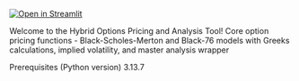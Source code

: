 [![Open in Streamlit](https://static.streamlit.io/badges/streamlit_badge_black_white.svg)](https://share.streamlit.io/SJRookie/hybrid-option-pricing/main/streamlit_app.py)

Welcome to the Hybrid Options Pricing and Analysis Tool!
Core option pricing functions - Black-Scholes-Merton and Black-76 models
with Greeks calculations, implied volatility, and master analysis wrapper

Prerequisites (Python version)  3.13.7

